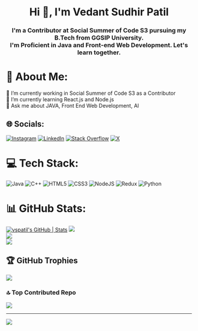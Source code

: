 <h1 align="center">Hi 👋, I'm Vedant Sudhir Patil</h1>
<h3 align="center">I'm a Contributor at Social Summer of Code S3 pursuing my B.Tech from GGSIP University.<br> I'm Proficient in Java and Front-end Web Development. Let's learn together.</h3>

# 💫 About Me:
🔭 I’m currently working in Social Summer of Code S3 as a Contributor<br>🌱 I’m currently learning React.js and Node.js<br>💬 Ask me about JAVA, Front End Web Development, AI


## 🌐 Socials:
[![Instagram](https://img.shields.io/badge/Instagram-%23E4405F.svg?logo=Instagram&logoColor=white)](https://instagram.com/Vedant_SPatil) [![LinkedIn](https://img.shields.io/badge/LinkedIn-%230077B5.svg?logo=linkedin&logoColor=white)](https://linkedin.com/in/vedantspatil) [![Stack Overflow](https://img.shields.io/badge/-Stackoverflow-FE7A16?logo=stack-overflow&logoColor=white)](https://stackoverflow.com/users/24230690) [![X](https://img.shields.io/badge/X-black.svg?logo=X&logoColor=white)](https://x.com/Vedant_SPatil) 

# 💻 Tech Stack:
![Java](https://img.shields.io/badge/java-%23ED8B00.svg?style=for-the-badge&logo=openjdk&logoColor=white) ![C++](https://img.shields.io/badge/c++-%2300599C.svg?style=for-the-badge&logo=c%2B%2B&logoColor=white) ![HTML5](https://img.shields.io/badge/html5-%23E34F26.svg?style=for-the-badge&logo=html5&logoColor=white) ![CSS3](https://img.shields.io/badge/css3-%231572B6.svg?style=for-the-badge&logo=css3&logoColor=white) ![NodeJS](https://img.shields.io/badge/node.js-6DA55F?style=for-the-badge&logo=node.js&logoColor=white) ![Redux](https://img.shields.io/badge/redux-%23593d88.svg?style=for-the-badge&logo=redux&logoColor=white) ![Python](https://img.shields.io/badge/python-3670A0?style=for-the-badge&logo=python&logoColor=ffdd54)
# 📊 GitHub Stats:
[![vspatil's GitHub | Stats](https://stats.quine.sh/vspatil/github?theme=dark)](https://quine.sh?utm_source=widgets&utm_campaign=vspatil)
![](https://github-readme-stats.vercel.app/api?username=vedant-spatil&theme=dark&hide_border=true&include_all_commits=true&count_private=false)<br/>
![](https://github-readme-streak-stats.herokuapp.com/?user=vedant-spatil&theme=dark&hide_border=true)<br/>
![](https://github-readme-stats.vercel.app/api/top-langs/?username=vedant-spatil&theme=dark&hide_border=true&include_all_commits=true&count_private=false&layout=compact)

## 🏆 GitHub Trophies
![](https://github-profile-trophy.vercel.app/?username=vedant-spatil&theme=darkhub&no-frame=true&no-bg=false&margin-w=4)

### 🔝 Top Contributed Repo
![](https://github-contributor-stats.vercel.app/api?username=vedant-spatil&limit=5&theme=dark&combine_all_yearly_contributions=true)

---
[![](https://visitcount.itsvg.in/api?id=vedant-spatil&icon=0&color=1)](https://visitcount.itsvg.in)

<!-- Proudly created with GPRM ( https://gprm.itsvg.in ) -->
